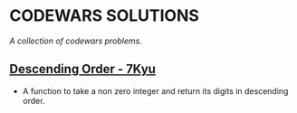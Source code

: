 # CODEWARS SOLUTIONS

_A collection of codewars problems._

## [Descending Order - 7Kyu](https://www.codewars.com/kata/5467e4d82edf8bbf40000155)

- A function to take a non zero integer and return its digits in descending order.
